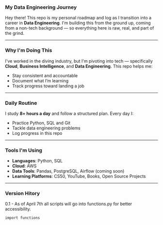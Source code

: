 ### My Data Engineering Journey

Hey there! This repo is my personal roadmap and log as I transition into a career in **Data Engineering**. I'm building this from the ground up, coming from a non-tech background — so everything here is raw, real, and part of the grind.

---

### Why I'm Doing This

I've worked in the diving industry, but I'm pivoting into tech — specifically **Cloud**, **Business Intelligence**, and **Data Engineering**. This repo helps me:

- Stay consistent and accountable
- Document what I’m learning
- Track progress toward landing a job

---

### Daily Routine

I study **8+ hours a day** and follow a structured plan. Every day I:

- Practice Python, SQL and Git
- Tackle data engineering problems
- Log progress in this repo

---

### Tools I'm Using

- **Languages**: Python, SQL
- **Cloud**: AWS
- **Data Tools**: Pandas, PostgreSQL, Airflow (coming soon)
- **Learning Platforms**: CS50, YouTube, Books, Open Source Projects

---

### Version Hitory

0.1 - As of April 7th all scripts will go into functions.py for better accessibility.

   ```bash
   import functions